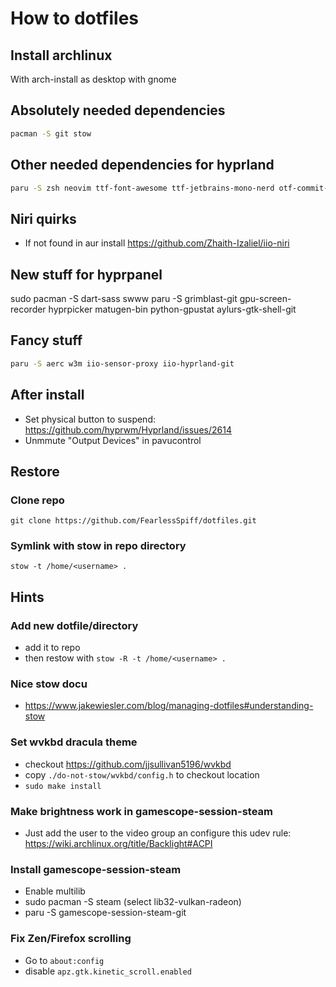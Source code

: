 # How to dotfiles

## Install archlinux

With arch-install as desktop with gnome

## Absolutely needed dependencies

```bash
pacman -S git stow
```

## Other needed dependencies for hyprland

```bash
paru -S zsh neovim ttf-font-awesome ttf-jetbrains-mono-nerd otf-commit-mono-nerd dante alacritty mc fzf zsh-fzf-plugin-git dunst wofi lazygit  wf-recorder slurp grim hyprland hyprlock hyprpaper hypridle hyprshot waybar xdg-desktop-portal-hyprland blueman pavucontrol github-cli brightnessctl cliphist kanshi pam_mount gnome-browser-connector power-profiles-daemon ripgrep ags-hyprpanel-git btop kitty niri xwayland-satellite
```

## Niri quirks

* If not found in aur install <https://github.com/Zhaith-Izaliel/iio-niri>

## New stuff for hyprpanel

sudo pacman -S dart-sass swww
paru -S grimblast-git gpu-screen-recorder hyprpicker matugen-bin python-gpustat aylurs-gtk-shell-git

## Fancy stuff

```bash
paru -S aerc w3m iio-sensor-proxy iio-hyprland-git
```

## After install

* Set physical button to suspend: <https://github.com/hyprwm/Hyprland/issues/2614>
* Unmmute "Output Devices" in pavucontrol

## Restore

### Clone repo

`git clone https://github.com/FearlessSpiff/dotfiles.git`

### Symlink with stow in repo directory

`stow -t /home/<username> .`

## Hints

### Add new dotfile/directory

* add it to repo
* then restow with `stow -R -t /home/<username> .`

### Nice stow docu

* <https://www.jakewiesler.com/blog/managing-dotfiles#understanding-stow>

### Set wvkbd dracula theme

* checkout <https://github.com/jjsullivan5196/wvkbd>
* copy `./do-not-stow/wvkbd/config.h` to checkout location
* `sudo make install`

### Make brightness work in gamescope-session-steam

* Just add the user to the video group an configure this udev rule: <https://wiki.archlinux.org/title/Backlight#ACPI>

### Install gamescope-session-steam

* Enable multilib
* sudo pacman -S steam (select lib32-vulkan-radeon)
* paru -S gamescope-session-steam-git

### Fix Zen/Firefox scrolling

* Go to `about:config`
* disable `apz.gtk.kinetic_scroll.enabled`
